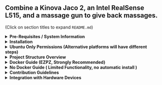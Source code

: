## Combine a Kinova Jaco 2, an Intel RealSense L515, and a massage gun to give back massages.

(Click on section titles to expand ``README.md``)

<details><summary><b>Pre-Requisites / System Information </b></summary>


This project is designed to be ran within Ubuntu Docker containers with CUDA support.
Ideally, this means the project is running from within a container on an Ubuntu computer with an NVIDIA GPU.
There is a workaround for limited development on other platforms with Conda.
However, Ubuntu and/or Docker is strongly recommended, as certain libraries may not be compatible with other systems,
resulting in incompatibility/reduced features sets.

- If your Ubuntu/Linux computer has an NVIDIA GPU, set it up along with the NVIDIA Docker container toolkit according to [these instructions](https://github.com/garylvov/dev_env/tree/main/setup_scripts/nvidia).

- If your Ubuntu/Linux computer doesn't have GPUs, just [install docker](https://docs.docker.com/desktop/setup/install/linux/).
- If you have a Mac [install Docker](https://docs.docker.com/desktop/setup/install/mac-install/). [Also, try to set up display forwarding](https://gist.github.com/sorny/969fe55d85c9b0035b0109a31cbcb088). You may need to modify the display flags in ``docker.py`` to match the display forwarding tutorial.

- If your computer has an NVIDIA GPU but runs windows, you may be able to use [these instructions](https://forums.developer.nvidia.com/t/guide-to-run-cuda-wsl-docker-with-latest-versions-21382-windows-build-470-14-nvidia/178365/10.) to set up Docker. [Also, try to set up display forwarding](https://stackoverflow.com/questions/61110603/how-to-set-up-working-x11-forwarding-on-wsl2). That being said, you may have an easier time just dual-booting Ubuntu.

### If Docker isn't working, or display forwarding isn't working, you can use the reduced feature set with Conda. Install [miniforge](https://conda-forge.org/download/) and follow the No Docker section of this ``README``.

</details>

<details>

<summary><b>
Installation
</b></summary>

To get started, run the following.
```
git clone https://github.com/garylvov/back_massage_bot/ &&
cd back_massage_bot && git submodule init && git submodule update && \
pip3 install pre-commit && pre-commit install # Optional for enforcing linting
```
</details>

<details>
 <summary><b>Ubuntu Only Permissions (Alternative platforms will have different steps)</b></summary>

To run this project, you may need to enable certain permissions, and you may need to disable your computer's firewall for UDP message transport between containers.
For permissions, review ```set_permissions.sh``` before running it with the following.
```
sudo bash set-permissions.sh
```
As a temporary measure, the firewall can be disabled with the following.
```
sudo ufw disable
```
Always re-enable the firewall after finishing deployment/development with the following.
```
sudo ufw enable
```
</details>

<details> <summary><b> Project Structure Overview </b></summary>

```
back_massage_bot/ # PROJECT_DIR
|-ws/src/ # Houses all ROS 2 packages. Each group of packages must have a corresponding dockerfile.
|------/main_ros/ # Example package parent folder, all subfolders share dependencies
|---------------/kinova-ros2/ # Kinova Submodule (may be graduated to forked copy)
|---------------/realsense-ros/ # Realsense Submodule
|---------------/back_massage_bot_ros2/ # TODO: uses back_massage_bot python lib
|---------------/Dockerfile
|---------------/build.sh
|---------------/develop.sh
|---------------/post-entry-hooks.sh
|---------------/entrypoint.sh
|------/user_interfaces/
|-back_massage_bot/ # Where Python Stuff Lives
|-------------/external/ # Where third-party things that can't be easily pip installed live
|----------------------/NOT_PIP_INSTALLABLE_GIT_SUBMODULE_PLACEHOLDER.txt
|-------------/src/back_massage_bot/ # Python Lib No ROS
|------------------------------/__init__.py
|-------------/pyproject.toml
|-------------/requirements.txt
|-------------/environment.yaml # For Conda
|-------------/Dockerfile
|-------------/build.sh
|-------------/develop.sh
|-------------/post-entry-hooks.sh
|-------------/entrypoint.sh
|-src/ # Where C++ Stuff Lives
|----/external/ # Where third-party things that can be easily apt installed live
|-------------/NOT_APT_INSTALLABLE_GIT_SUBMODULE_PLACEHOLDER.txt
|----/project_placeholder/
|------------------------/CMakeLists.txt
|----/Dockerfile
|----/build.sh
|----/develop.sh
|----/post-entry-hooks.sh
|----/entrypoint.sh
|-hardware/
|----------/CAD/ # All CAD related things for this project.
|---------/USB_README.md/ # How to deal with USB Devices described
|---------/10-camera.rules
|---------/50-esp.rules
|---------/60-arm.rules
|---------/set_usb_rules.sh # Set USB rules and permissions
|-docker.py # Thin wrapper to simplify docker commands
|-build.sh # Build all docker containers for this project
|-entrypoint.sh # Launch all docker containers for this project, and launch their entrypoints
|-set-permissions.sh # Setup usb permissions
|-README.md # You are here
```
</details>


<details> <summary><b> Docker Guide (EZPZ, Strongly Recommended) </b></summary>

For pure python development (no ROS), run the following:
```
bash back_massage_bot/build.sh && bash back_massage_bot/develop.sh
```

For ROS 2 and Python development (we can add C++ if needed), run the following.
```
bash ws/src/main_ros/build.sh && bash ws/src/main_ros/develop.sh
```

You should now have a terminal from where to run commands, with all dependencies installed.
Your computer directories are symlinked into the container so local changes in the cloned repo are reflected within the container when running.

Once inside of the container, you may need to run the following prior to commands (definitely prior to ``ros2 run``
or ``ros2 launch`` after making changes to ROS packages.)
```
bash post-entry-hooks.sh
```

If you'd like to enter a new terminal window within an existing container, you can run the following in a new window.
```
python3 docker.py --dive
```
</details>

<details> <summary><b> No Docker Guide ( Limited Functionality, no automatic install ) </b></summary>

The docker method is strongly recommended.
However, you may be able to run parts of this project locally due to [RoboStack](https://robostack.github.io/GettingStarted.html) being largely cross platform for
the sake of local development on Mac or Windows.

#### To run locally, first install [miniforge](https://conda-forge.org/download/)

Then, run the following to create the conda environment.
```
conda env create -f back_massage_bot/environment.yml && \
conda activate back_massage_bot && \
pip install -e back_massage_bot && \
```

Install MMPose.

```
# within conda
bash back_massage_bot/post-entry-hooks.sh
```

If the above doesn't work, follow the installation in [MMPose](https://mmpose.readthedocs.io/en/latest/installation.html)
to install within the existing conda environment. You may need to use ``mmcv-lite``.
You may need to switch to CPU only pytorch with
```
# First remove existing pytorch and torchvision
conda remove pytorch torchvision

# Then install CPU-only versions
conda install pytorch torchvision cpuonly -c pytorch
```

Then install ROS.
```
conda clean -a -y && \
conda install -y mamba -c conda-forge && \
conda config --env --add channels robostack-staging && \
mamba install -y python=3.11 ros-humble-desktop && \
conda deactivate && \
conda activate back_massage_bot && \
mamba install -y compilers cmake pkg-config make ninja colcon-common-extensions catkin_tools rosdep
```

Then, install the ROS workspace dependencies.
```
rosdep init && rosdep update && \
rosdep install --from-paths ws/src/main_ros --ignore-src -r -y
```

Then, build the ROS workspace (with a ```kinova-driver``` patch)
```
for lib in USB{Comm,Command}LayerUbuntu.so Eth{Comm,Command}LayerUbuntu.so; do ln -fs x86_64-linux-gnu/$lib ws/src/main_ros/kinova-ros2/kinova_driver/lib/$lib; done && \
cd ws/ && \
colcon build --symlink-install
```

If the above doesn't work, you can can try to build without the kinova driver. You may need to remove other offending packages.
```
rm ws/src/main_ros/kinova-ros2/kinova_driver/ &&
cd ws/ && rosdep install --from-paths src/main_ros --ignore-src -r -y && \
colcon build --symlink-install &&
source ws/install/setup.bash
```

If the above doesn't work and complains about realsense versions, you can try the following workaround, then rebuild
```
# From within ws/ like above command changes to
sed -i 's/find_package(realsense2 2.55.1)/find_package(realsense2 2.54.1)/' src/main_ros/realsense-ros/realsense2_camera/CMakeLists.txt && \
colcon build --symlink-install &&
source ws/install/setup.bash
```
You now have a terminal. Make sure to run the following prior to commands.
```
conda activate back_massage_bot && \
cd ws/ && colcon build --symlink-install && \
 source install/setup.bash
```

</details>

<details> <summary><b> Contribution Guidelines </b></summary>

- To merge code into main, first open a branch from main.
This branch will be where your changes are housed.
Feel free to make commits to your branch at your leisure.
When your code is ready to be merged into main, open a pull request from your branch into main.
Prior to opening a PR, check that everything pases the style guide with ```pre-commit run --all-files```.
- Development must be done within a Docker container and/or a Conda environment.
Docker containers running on Ubuntu Linux with CUDA are considered the highest source of truth.
- **Do not source system ROS within the docker container or conda environment** (this is because of our use of [RoboStack](https://robostack.github.io/GettingStarted.html).)
- For each new functionality, please make sure to update the ``README.md``.
- For each new piece of software that may include third-party dependencies, please include a reproducible method to automatically build/install that software along with its dependencies. This can be achieved through modifying an existing ``Dockerfile`` or Conda ```environment.yml```, or maybe adding a new GitHub Submodule. See ``ws/src/main_ros`` for an example of automatic building/installation of software with dependencies.
If the software conflicts with existing Docker images, please provide a new directory with a new ``Dockerfile`` for that software. As long as ROS 2 is installed in all Docker images, several images can be used cohesively while communicating with each other.
  The ``Dockerfile`` should auto-install any third-party dependencies along with the software. The work directory of the Dockerfile should include a copied over ``post-entry-hooks.sh`` and ``entrypoint.sh``
  -  Please include a ``build.sh`` that has the command to build the ``Dockerfile`` from the topmost folder (like in
      ``ws/src/main_ros/build.sh``).
  -  Please include a ``develop.sh`` that has the command to enter your docker container in interactive mode, with the directories symlinked to the main computer so that
     changes made outside of the docker container are also reflected within the docker container (like in
      ``ws/src/main_ros/develop.sh``)
  - Please include a ``post-entry-hooks.sh``. If something isn't possible to set persistently in an ```ENV``` variable in the Dockerfile while in interactive mode, put it here, like in ``ws/src/main_ros/post-entry-hooks.sh``
  - Please include a ``entrypoint.sh`` that deploys all of the software once in the container, like in ``ws/src/main_ros/entrypoint.sh``
</details>

<details> <summary><b> Integration with Hardware Devices </b></summary>

All USB devices should have [static rules](https://msadowski.github.io/linux-static-port/).
The rules should be reflected in ``/hardware``, and should be automatically installed by ``set_permissions.sh``.
</details>
